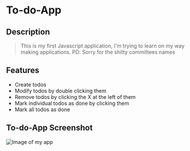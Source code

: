 # To-do-App
## Description
> This is my first Javascript application, I'm trying to learn on my way making applications. 
> PD: Sorry for the shitty committees names

## Features
- Create todos
- Modify todos by double clicking them
- Remove todos by clicking the X at the left of them
- Mark individual todos as done by clicking them
- Mark all todos as done

## To-do-App Screenshot
![Image of my app](http://i.imgur.com/IiMpUlF.png)
